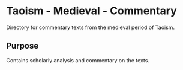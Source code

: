 # Taoism - Medieval - Commentary

Directory for commentary texts from the medieval period of Taoism.

## Purpose
Contains scholarly analysis and commentary on the texts.
